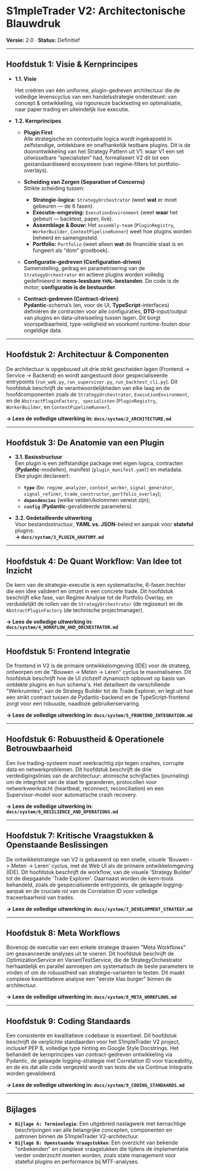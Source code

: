 # S1mpleTrader V2: Architectonische Blauwdruk
**Versie:** 2.0 · **Status:** Definitief

---

## Hoofdstuk 1: Visie & Kernprincipes

* **1.1. Visie**
  
  Het creëren van één uniforme, plugin-gedreven architectuur die de volledige levenscyclus van een handelsstrategie ondersteunt: van concept & ontwikkeling, via rigoureuze backtesting en optimalisatie, naar paper trading en uiteindelijk live executie.

* **1.2. Kernprincipes**

  * **Plugin First**  
    Alle strategische en contextuele logica wordt ingekapseld in zelfstandige, ontdekbare en onafhankelijk testbare plugins. Dit is de doorontwikkeling van het Strategy Pattern uit V1: waar V1 een set uitwisselbare “specialisten” had, formaliseert V2 dit tot een gestandaardiseerd ecosysteem (van regime-filters tot portfolio-overlays).

  * **Scheiding van Zorgen (Separation of Concerns)**  
    Strikte scheiding tussen:
    - **Strategie-logica:** `StrategyOrchestrator` (weet **wat** er moet gebeuren — de 6 fasen).
    - **Executie-omgeving:** `ExecutionEnvironment` (weet **waar** het gebeurt — backtest, paper, live).
    - **Assemblage & Bouw:** Het `assembly-team` (`PluginRegistry`, `WorkerBuilder`, `ContextPipelineRunner`) weet hoe plugins worden beheerd en samengesteld.
    - **Portfolio:** `Portfolio` (weet alleen **wat** de financiële staat is en fungeert als “dom” grootboek).

  * **Configuratie-gedreven (Configuration-driven)**  
    Samenstelling, gedrag en parametrisering van de `StrategyOrchestrator` en actieve plugins worden volledig gedefinieerd in **mens-leesbare `YAML`-bestanden**. De code is de motor; **configuratie is de bestuurder**.

  * **Contract-gedreven (Contract-driven)**  
    **Pydantic**-schema’s (en, voor de UI, **TypeScript**-interfaces) definiëren de contracten voor alle configuraties, **DTO**-input/output van plugins en data-uitwisseling tussen lagen. Dit borgt voorspelbaarheid, type-veiligheid en voorkomt runtime-fouten door ongeldige data.

---

## Hoofdstuk 2: Architectuur & Componenten

De architectuur is opgebouwd uit drie strikt gescheiden lagen (Frontend → Service → Backend) en wordt aangestuurd door gespecialiseerde entrypoints (`run_web.py`, `run_supervisor.py`, `run_backtest_cli.py`). Dit hoofdstuk beschrijft de verantwoordelijkheden van elke laag en de hoofdcomponenten zoals de `StrategyOrchestrator`, `ExecutionEnvironment`, en de `AbstractPluginFactory, specialisten` (`PluginRegistry`, `WorkerBuilder`, en `ContextPipelineRunner`).

**→ Lees de volledige uitwerking in: `docs/system/2_ARCHITECTURE.md`**

---

## Hoofdstuk 3: De Anatomie van een Plugin

* **3.1. Basisstructuur**  
  Een plugin is een zelfstandige package met eigen logica, contracten (**Pydantic**-modellen), manifest (`plugin_manifest.yaml`) en metadata. Elke plugin declareert:
  - **`type`** (bv. `regime_analyzer`, `context_worker`, `signal_generator`, `signal_refiner`, `trade_constructor`, `portfolio_overlay`);
  - **`dependencies`** (welke velden/kolommen vereist zijn);
  - **`config`** (**Pydantic**-gevalideerde parameters).

* **3.2. Gedetailleerde uitwerking**  
  Voor bestandsstructuur, **YAML vs. JSON**-beleid en aanpak voor **stateful** plugins:  
  **→ `docs/system/3_PLUGIN_ANATOMY.md`**

---

## Hoofdstuk 4: De Quant Workflow: Van Idee tot Inzicht

De kern van de strategie-executie is een systematische, 6-fasen trechter die een idee valideert en omzet in een concrete trade. Dit hoofdstuk beschrijft elke fase, van Regime Analyse tot de Portfolio Overlay, en verduidelijkt de rollen van de `StrategyOrchestrator` (de regisseur) en de `AbstractPluginFactory` (de technische projectmanager).

**→ Lees de volledige uitwerking in: `docs/system/4_WORKFLOW_AND_ORCHESTRATOR.md`**

---

## Hoofdstuk 5: Frontend Integratie

De frontend in V2 is de primaire ontwikkelomgeving (IDE) voor de strateeg, ontworpen om de "Bouwen -> Meten -> Leren" cyclus te maximaliseren. Dit hoofdstuk beschrijft hoe de UI zichzelf dynamisch opbouwt op basis van ontdekte plugins en hun schema's. Het detailleert de verschillende "Werkruimtes", van de Strategy Builder tot de Trade Explorer, en legt uit hoe een strikt contract tussen de Pydantic-backend en de TypeScript-frontend zorgt voor een robuuste, naadloze gebruikerservaring.

**→ Lees de volledige uitwerking in: `docs/system/5_FRONTEND_INTEGRATION.md`**

---

## Hoofdstuk 6: Robuustheid & Operationele Betrouwbaarheid

Een live trading-systeem moet veerkrachtig zijn tegen crashes, corrupte data en netwerkproblemen. Dit hoofdstuk beschrijft de drie verdedigingslinies van de architectuur: atomische schrijfacties (journaling) om de integriteit van de staat te garanderen, protocollen voor netwerkveerkracht (heartbeat, reconnect, reconciliation) en een Supervisor-model voor automatische crash recovery.

**→ Lees de volledige uitwerking in: `docs/system/6_RESILIENCE_AND_OPERATIONS.md`**

---

## Hoofdstuk 7: Kritische Vraagstukken & Openstaande Beslissingen

De ontwikkelstrategie van V2 is gebaseerd op een snelle, visuele 'Bouwen -> Meten -> Leren' cyclus, met de Web UI als de primaire ontwikkelomgeving (IDE). Dit hoofdstuk beschrijft de workflow, van de visuele 'Strategy Builder' tot de diepgaande 'Trade Explorer'. Daarnaast worden de kern-tools behandeld, zoals de gespecialiseerde entrypoints, de gelaagde logging-aanpak en de cruciale rol van de Correlation ID voor volledige traceerbaarheid van trades.

**→ Lees de volledige uitwerking in: `docs/system/7_DEVELOPMENT_STRATEGY.md`**

---

## Hoofdstuk 8: Meta Workflows

Bovenop de executie van een enkele strategie draaien "Meta Workflows" om geavanceerde analyses uit te voeren. Dit hoofdstuk beschrijft de OptimizationService en VariantTestService, die de StrategyOrchestrator herhaaldelijk en parallel aanroepen om systematisch de beste parameters te vinden of om de robuustheid van strategie-varianten te testen. Dit maakt complexe kwantitatieve analyse een "eerste klas burger" binnen de architectuur.

**→ Lees de volledige uitwerking in: `docs/system/8_META_WORKFLOWS.md`**

---

## Hoofdstuk 9: Coding Standaards

Een consistente en kwalitatieve codebase is essentieel. Dit hoofdstuk beschrijft de verplichte standaarden voor het S1mpleTrader V2 project, inclusief PEP 8, volledige type hinting en Google Style Docstrings. Het behandelt de kernprincipes van contract-gedreven ontwikkeling via Pydantic, de gelaagde logging-strategie met Correlation ID voor traceability, en de eis dat alle code vergezeld wordt van tests die via Continue Integratie worden gevalideerd.

**→ Lees de volledige uitwerking in: `docs/system/9_CODING_STANDAARDS.md`**

---

## Bijlages

* **`Bijlage A: Terminologie`**: Een uitgebreid naslagwerk met kernachtige beschrijvingen van alle belangrijke concepten, componenten en patronen binnen de S1mpleTrader V2-architectuur.
* **`Bijlage B: Openstaande Vraagstukken`**: Een overzicht van bekende "onbekenden" en complexe vraagstukken die tijdens de implementatie verder onderzocht moeten worden, zoals state management voor stateful plugins en performance bij MTF-analyses.

